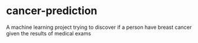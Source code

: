 # cancer-prediction
 A machine learning project trying to discover if a person have breast cancer given the results of medical exams
